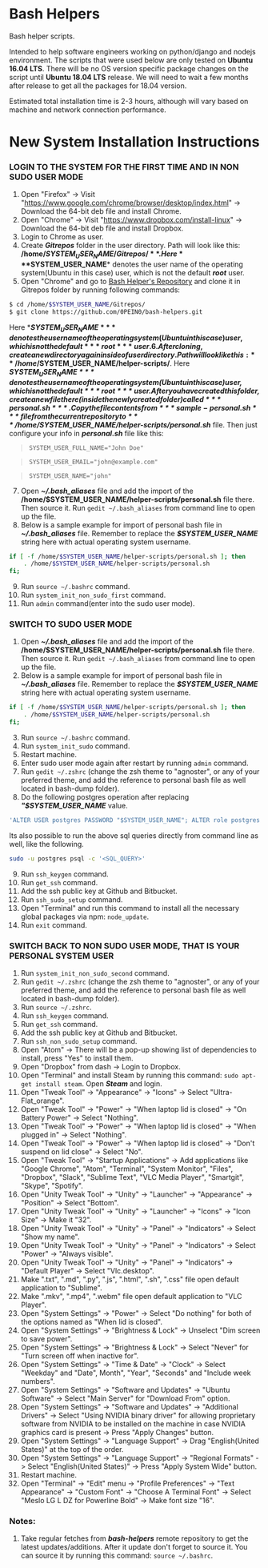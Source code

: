 # Bash Helpers
Bash helper scripts.

Intended to help software engineers working on python/django and nodejs environment. The scripts that were used below are only tested on **Ubuntu 16.04 LTS**. There will be no OS version specific package changes on the script until **Ubuntu 18.04 LTS** release. We will need to wait a few months after release to get all the packages for 18.04 version.

Estimated total installation time is 2-3 hours, although will vary based on machine and network connection performance.

# New System Installation Instructions

### LOGIN TO THE SYSTEM FOR THE FIRST TIME AND IN NON SUDO USER MODE
1. Open "Firefox" -> Visit "https://www.google.com/chrome/browser/desktop/index.html" -> Download the 64-bit deb file and install Chrome.
2. Open "Chrome" -> Visit "https://www.dropbox.com/install-linux" -> Download the 64-bit deb file and install Dropbox.
3. Login to Chrome as user.
4. Create ***Gitrepos*** folder in the user directory. Path will look like this: **/home/$SYSTEM_USER_NAME/Gitrepos/**. Here ***$SYSTEM_USER_NAME*** denotes the user name of the operating system(Ubuntu in this case) user, which is not the default ***root*** user.
5. Open "Chrome" and go to [Bash Helper's Repository](https://github.com/0PEIN0/bash-helpers) and clone it in Gitrepos folder by running following commands:
```sh
$ cd /home/$SYSTEM_USER_NAME/Gitrepos/
$ git clone https://github.com/0PEIN0/bash-helpers.git
```
Here ***$SYSTEM_USER_NAME*** denotes the user name of the operating system(Ubuntu in this case) user, which is not the default ***root*** user.
6. After cloning, create a new directory again inside of user directory. Path will look like this: **/home/$SYSTEM_USER_NAME/helper-scripts/**. Here ***$SYSTEM_USER_NAME*** denotes the user name of the operating system(Ubuntu in this case) user, which is not the default ***root*** user. After you have created this folder, create a new file there(inside the newly created folder) called ***personal.sh***. Copy the file contents from ***sample-personal.sh*** file from the current repository to ***/home/$SYSTEM_USER_NAME/helper-scripts/personal.sh*** file. Then just configure your info in ***personal.sh*** file like this:

>`SYSTEM_USER_FULL_NAME="John Doe"`

>`SYSTEM_USER_EMAIL="john@example.com"`

>`SYSTEM_USER_NAME="john"`

7. Open ***~/.bash_aliases*** file and add the import of the **/home/$SYSTEM_USER_NAME/helper-scripts/personal.sh** file there. Then source it. Run `gedit ~/.bash_aliases` from command line to open up the file.
8. Below is a sample example for import of personal bash file in ***~/.bash_aliases*** file. Remember to replace the ***$SYSTEM_USER_NAME*** string here with actual operating system username.
```bash
if [ -f /home/$SYSTEM_USER_NAME/helper-scripts/personal.sh ]; then
    . /home/$SYSTEM_USER_NAME/helper-scripts/personal.sh
fi;
```
9. Run `source ~/.bashrc` command.
10. Run `system_init_non_sudo_first` command.
11. Run `admin` command(enter into the sudo user mode).

### SWITCH TO SUDO USER MODE
1. Open ***~/.bash_aliases*** file and add the import of the **/home/$SYSTEM_USER_NAME/helper-scripts/personal.sh** file there. Then source it. Run `gedit ~/.bash_aliases` from command line to open up the file.
2. Below is a sample example for import of personal bash file in ***~/.bash_aliases*** file. Remember to replace the ***$SYSTEM_USER_NAME*** string here with actual operating system username.
```bash
if [ -f /home/$SYSTEM_USER_NAME/helper-scripts/personal.sh ]; then
    . /home/$SYSTEM_USER_NAME/helper-scripts/personal.sh
fi;
```
3. Run `source ~/.bashrc` command.
4. Run `system_init_sudo` command.
5. Restart machine.
6. Enter sudo user mode again after restart by running `admin` command.
7. Run `gedit ~/.zshrc` (change the zsh theme to "agnoster", or any of your preferred theme, and add the reference to personal bash file as well located in bash-dump folder).
8. Do the following postgres operation after replacing ***"$SYSTEM_USER_NAME*** value.
```sql
'ALTER USER postgres PASSWORD "$SYSTEM_USER_NAME"; ALTER role postgres PASSWORD "$SYSTEM_USER_NAME"; CREATE ROLE $SYSTEM_USER_NAME LOGIN PASSWORD "$SYSTEM_USER_NAME";CREATE USER $SYSTEM_USER_NAME WITH PASSWORD "$SYSTEM_USER_NAME"; alter ROLE $SYSTEM_USER_NAME LOGIN PASSWORD "$SYSTEM_USER_NAME";alter USER $SYSTEM_USER_NAME WITH PASSWORD "$SYSTEM_USER_NAME";ALTER ROLE $SYSTEM_USER_NAME SET client_encoding TO "utf8"; ALTER ROLE $SYSTEM_USER_NAME SET default_transaction_isolation TO "read committed" ;ALTER ROLE $SYSTEM_USER_NAME SET timezone TO "UTC";alter role $SYSTEM_USER_NAME superuser;CREATE EXTENSION postgis;CREATE EXTENSION postgis_topology;CREATE EXTENSION postgis_sfcgal;CREATE EXTENSION fuzzystrmatch;CREATE EXTENSION address_standardizer;CREATE EXTENSION address_standardizer_data_us;CREATE EXTENSION postgis_tiger_geocoder;'
```
Its also possible to run the above sql queries directly from command line as well, like the following.
```bash
sudo -u postgres psql -c '<SQL_QUERY>'
```
9. Run `ssh_keygen` command.
10. Run `get_ssh` command.
11. Add the ssh public key at Github and Bitbucket.
12. Run `ssh_sudo_setup` command.
13. Open "Terminal" and run this command to install all the necessary global packages via npm: `node_update`.
14. Run `exit` command.

### SWITCH BACK TO NON SUDO USER MODE, THAT IS YOUR PERSONAL SYSTEM USER
1. Run `system_init_non_sudo_second` command.
2. Run `gedit ~/.zshrc` (change the zsh theme to "agnoster", or any of your preferred theme, and add the reference to personal bash file as well located in bash-dump folder).
3. Run `source ~/.zshrc`.
4. Run `ssh_keygen` command.
5. Run `get_ssh` command.
6. Add the ssh public key at Github and Bitbucket.
7. Run `ssh_non_sudo_setup` command.
8. Open "Atom" -> There will be a pop-up showing list of dependencies to install, press "Yes" to install them.
9. Open "Dropbox" from dash -> Login to Dropbox.
10. Open "Terminal" and install Steam by running this command: `sudo apt-get install steam`. Open ***Steam*** and login.
11. Open "Tweak Tool" -> "Appearance" -> "Icons" -> Select "Ultra-Flat_orange".
12. Open "Tweak Tool" -> "Power" -> "When laptop lid is closed" -> "On Battery Power" -> Select "Nothing".
13. Open "Tweak Tool" -> "Power" -> "When laptop lid is closed" -> "When plugged in" -> Select "Nothing".
14. Open "Tweak Tool" -> "Power" -> "When laptop lid is closed" -> "Don't suspend on lid close" -> Select "No".
15.  Open "Tweak Tool" -> "Startup Applications" -> Add applications like "Google Chrome", "Atom", "Terminal", "System Monitor", "Files", "Dropbox", "Slack", "Sublime Text", "VLC Media Player", "Smartgit", "Skype", "Spotify".
16. Open "Unity Tweak Tool" -> "Unity" -> "Launcher" -> "Appearance" -> "Position" -> Select "Bottom".
17. Open "Unity Tweak Tool" -> "Unity" -> "Launcher" -> "Icons" -> "Icon Size" -> Make it "32".
18. Open "Unity Tweak Tool" -> "Unity" -> "Panel" -> "Indicators" -> Select "Show my name".
19. Open "Unity Tweak Tool" -> "Unity" -> "Panel" -> "Indicators" -> Select "Power" -> "Always visible".
20. Open "Unity Tweak Tool" -> "Unity" -> "Panel" -> "Indicators" -> "Default Player" -> Select "Vlc.desktop".
21. Make ".txt", ".md", ".py", ".js", ".html", ".sh", ".css" file open default application to "Sublime".
22. Make ".mkv", ".mp4", ".webm" file open default application to "VLC Player".
23. Open "System Settings" -> "Power" -> Select "Do nothing" for both of the options named as "When lid is closed".
24. Open "System Settings" -> "Brightness & Lock" -> Unselect "Dim screen to save power".
25. Open "System Settings" -> "Brightness & Lock" -> Select "Never" for "Turn screen off when inactive for".
26. Open "System Settings" -> "Time & Date" -> "Clock" -> Select "Weekday" and "Date", Month", "Year", "Seconds" and "Include week numbers".
27. Open "System Settings" -> "Software and Updates" -> "Ubuntu Software" -> Select "Main Server" for "Download From" option.
28. Open "System Settings" -> "Software and Updates" -> "Additional Drivers" -> Select "Using NVIDIA binary driver" for allowing proprietary software from NVIDIA to be installed on the machine in case NVIDIA graphics card is present -> Press "Apply Changes" button.
29. Open "System Settings" -> "Language Support" -> Drag "English(United States)" at the top of the order.
30. Open "System Settings" -> "Language Support" -> "Regional Formats" -> Select "English(United States)" -> Press "Apply System Wide" button.
31. Restart machine.
32. Open "Terminal" -> "Edit" menu -> "Profile Preferences" -> "Text Appearance" -> "Custom Font" -> "Choose A Terminal Font" -> Select "Meslo LG L DZ for Powerline Bold" -> Make font size "16".

### Notes:

1. Take regular fetches from ***bash-helpers*** remote repository to get the latest updates/additions. After it update don't forget to source it. You can source it by running this command: `source ~/.bashrc`.
